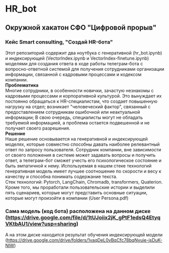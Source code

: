 # HR_bot
## Окружной хакатон СФО "Цифровой прорыв"
### Кейс Smart consulting, "Создай HR-бота"
Этот репозиторий содержит два ноутбука с генеративной (hr_bot.ipynb) и индексирующей (VectorIndex.ipynb и VectorIndex-finetune.ipynb) моделями для создания ответа в ходе работы телеграм-бота с вопросно-ответной системой для получения сотрудниками организации информации, связанной с кадровыми процессами и кодексом компании.      
**Проблематика**  
Многие сотрудники, в особенности новички, зачастую незнакомы с кадровыми процессами и корпоративной культурой. Это вынуждает их постоянно обращаться к HR-специалистам, что создает повышенную нагрузку на отдел; возникает "человеческий фактор", связанный с предоставлением сотрудникам ошибочной или неактуальной информации; В свою очередь, специалисты могут не обладать требуемой информацией, а проблема остается подвешенной и не получает своего разрешения.   
**Решение**  
Наше решение основывается на генеративной и индексирующей моделях, которые совместно способны давать наиболее релевантный ответ по запросу пользователя. Сотрудник компании, вне зависимости от своего положения в системе может задавать вопросы и получить ответ, а телеграм-бот сможет учесть его психологическое состояние и быть эмпатичной к нему. Используемая в нашем стеке технологий генеративная модель имеет лучшее соотношение по скорости и весу к качеству и способна понимать содержание текста.   
Стек технологий: Pytorch, LangChain, Chromadb, transformers, Quaterion.   
Кроме того, мы проработали пользовательские истории и выделили пять сценариев, которые могут представить основные ситуации, которые могут произойти в компании (User Persona.pdf)
### Сама модель (код бота) расположена на данном диске (https://drive.google.com/file/d/1tUJoiix2jK_gPtF1edsQ4EtyqVKtbAU1/view?usp=sharing)  
А на этом диске находится результат обучения индексирующей модели (https://drive.google.com/drive/folders/1vaqDeL0vBqCfc78bqNyuie-jsDuK-NIW)  
